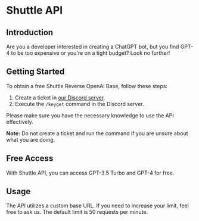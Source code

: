 # Shuttle API

## Introduction

Are you a developer interested in creating a ChatGPT bot, but you find GPT-4 to be too expensive or you're on a tight budget? Look no further!

## Getting Started

To obtain a free Shuttle Reverse OpenAI Base, follow these steps:

1. Create a ticket in [our Discord server](https://discord.gg/xi).
2. Execute the `/keyget` command in the Discord server.

Please make sure you have the necessary knowledge to use the API effectively.

**Note:** Do not create a ticket and run the command if you are unsure about what you are doing.

## Free Access

With Shuttle API, you can access GPT-3.5 Turbo and GPT-4 for free.

## Usage

The API utilizes a custom base URL. If you need to increase your limit, feel free to ask us. The default limit is 50 requests per minute.
